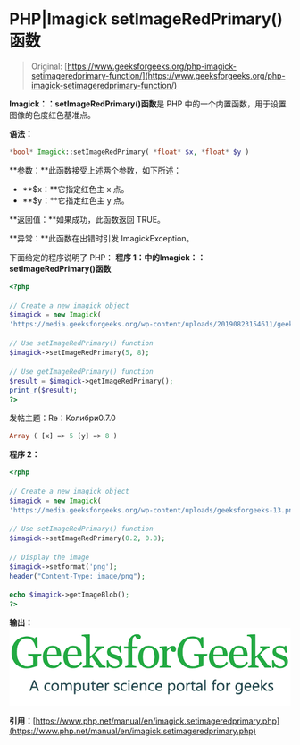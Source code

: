 # PHP|Imagick setImageRedPrimary()函数

> Original: [https://www.geeksforgeeks.org/php-imagick-setimageredprimary-function/](https://www.geeksforgeeks.org/php-imagick-setimageredprimary-function/)

**Imagick：：setImageRedPrimary()函数**是 PHP 中的一个内置函数，用于设置图像的色度红色基准点。

**语法：**

```php
*bool* Imagick::setImageRedPrimary( *float* $x, *float* $y )
```

**参数：**此函数接受上述两个参数，如下所述：

*   **$x：**它指定红色主 x 点。
*   **$y：**它指定红色主 y 点。

**返回值：**如果成功，此函数返回 TRUE。

**异常：**此函数在出错时引发 ImagickException。

下面给定的程序说明了 PHP：
**程序 1：**中的**Imagick：：setImageRedPrimary()函数**

```php
<?php

// Create a new imagick object
$imagick = new Imagick(
'https://media.geeksforgeeks.org/wp-content/uploads/20190823154611/geeksforgeeks24.png');

// Use setImageRedPrimary() function
$imagick->setImageRedPrimary(5, 8);

// Use getImageRedPrimary() function
$result = $imagick->getImageRedPrimary();
print_r($result);
?>
```

发帖主题：Re：Колибри0.7.0

```php
Array ( [x] => 5 [y] => 8 )
```

**程序 2：**

```php
<?php

// Create a new imagick object
$imagick = new Imagick(
'https://media.geeksforgeeks.org/wp-content/uploads/geeksforgeeks-13.png');

// Use setImageRedPrimary() function
$imagick->setImageRedPrimary(0.2, 0.8);

// Display the image
$imagick->setformat('png');
header("Content-Type: image/png");

echo $imagick->getImageBlob();
?>
```

**输出：**
![](img/8a6bf34ded7fdfa47ead1d1c27e16fc5.png)

**引用：**[https://www.php.net/manual/en/imagick.setimageredprimary.php](https://www.php.net/manual/en/imagick.setimageredprimary.php)